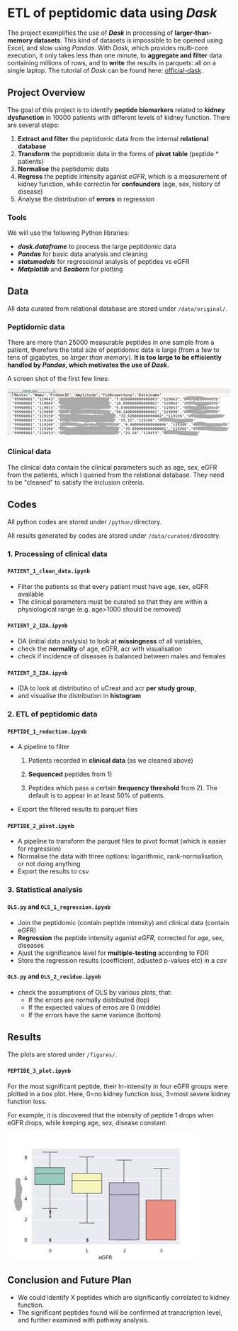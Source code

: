# ETL of peptidomic data using *Dask*

The project examplifies the use of ***Dask*** in processing of **larger-than-memory datasets**. This kind of datasets is impossible to be opened using Excel, and slow using *Pandas*. With *Dask*, which provides multi-core execution, it only takes less than one minute, to **aggregate and filter** data containing millions of rows, and to **write** the results in parquets: all on a single laptop.  The tutorial of *Dask* can be found here: [official-dask](https://docs.dask.org/en/latest/).

## Project Overview

The goal of this project is to identify **peptide biomarkers** related to **kidney dysfunction** in 10000​ patients with different levels of kidney function. There are several steps:

1. **Extract and filter** the peptidomic data from the internal **relational database**
2. **Transform** the peptidomic data  in the forms of **pivot table** (peptide * patients)
3. **Normalise** the peptidomic data
4. **Regress** the peptide intensity aganist *eGFR*, which is a measurement of kidney function, while correctin for **confounders** (age, sex, history of disease)
6. Analyse the distribution of **errors** in regression

### Tools

We will use the following Python libraries:

* ***dask.dataframe*** to process the large peptidomic data
* ***Pandas*** for basic data analysis and cleaning
* ***statsmodels*** for regressional analysis of peptides vs eGFR
* ***Matplotlib*** and ***Seaborn*** for plotting

## Data

All data curated from relational database are stored under `/data/original/`.

### Peptidomic data

There are more than 25000​ measurable peptides in one sample from a patient, therefore the total size of peptidomic data is large (from a few to tens of gigabytes, so *larger than memory*). **It is too large to be efficiently handled by *Pandas*, which motivates the use of *Dask*.** 

A screen shot of the first few lines:

![](data/original/peptide_data.png)

### Clinical data

The clinical data contain the clinical parameters such as age, sex, eGFR from the patients, which I queried from the relational database. They need to be "cleaned" to satisfy the inclusion criteria.

## Codes

All python codes are stored under `/python/`directory.

All results generated by codes are stored under `/data/curated/`direcotry.

### 1. Processing of clinical data

#### `PATIENT_1_clean_data.ipynb`

* Filter the patients so that every patient must have age, sex, eGFR available
* The clinical parameters must be curated so that they are within a physiological range (e.g. age>1000 should be removed)

#### `PATIENT_2_IDA.ipynb`

* DA (initial data analysis) to look at **missingness** of all variables,
* check the **normality** of age, eGFR, acr with visualisation
* check if incidence of diseases is balanced between males and females

#### `PATIENT_3_IDA.ipynb`

* IDA to look at distributino of uCreat and acr **per study group**,
* and visualise the distribution in **histogram**

### 2. ETL of peptidomic data

#### `PEPTIDE_1_reduction.ipynb`

* A pipeline to filter 

	1. Patients recorded in **clinical data** (as we cleaned above)

	2. **Sequenced** peptides from 1)
	3. Peptides which pass a certain **frequency threshold** from 2). The default is to appear in at least 50% of patients.

* Export the filtered results to parquet files

#### `PEPTIDE_2_pivot.ipynb`

* A pipeline to transform the parquet files to pivot format (which is easier for regression)
* Normalise the data with three options: logarithmic, rank-normalisation, or not doing anything
* Export the results to csv

### 3. Statistical analysis

#### `OLS.py` and `OLS_1_regression.ipynb`

* Join the peptidomic (contain peptide intensity) and clinical data (contain eGFR)
* **Regression** the peptide intensity aganist *eGFR*, corrected for age, sex, diseases
* Ajust the significance level for **multiple-testing** according to FDR
* Store the regression results (coefficient, adjusted p-values etc) in a csv

#### `OLS.py` and `OLS_2_residue.ipynb`

* check the assumptions of OLS by various plots, that:
	* If the errors are normally distributed (top)
	* If the expected values of erros are 0​ (middle)
	* If the errors have the same variance (bottom)

## Results

The plots are stored under `/figures/`.

#### `PEPTIDE_3_plot.ipynb`

For the most significant peptide, their ln-intensity in four eGFR groups were plotted in a box plot. Here, 0=no kidney function loss, 3=most severe kidney function loss.

For example, it is discovered that the intensity of peptide 1 drops when eGFR drops, while keeping age, sex, disease constant:

![](figures/peptide1_vs_egfr.tiff)

## Conclusion and Future Plan

* We could identify X peptides which are significantly correlated to kidney function.
* The significant peptides found will be confirmed at transcription level,  and further examined with pathway analysis.



